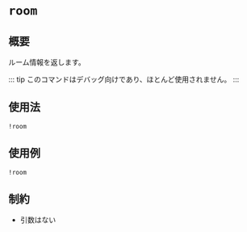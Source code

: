 
# `room`

## 概要

ルーム情報を返します。

::: tip
このコマンドはデバッグ向けであり、ほとんど使用されません。
:::

## 使用法
```
!room
```

## 使用例
```
!room
```

## 制約

- 引数はない
